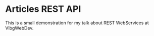 # Articles REST API
This is a small demonstration for my talk about REST WebServices at VlbgWebDev.


